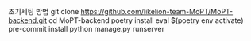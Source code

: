 초기세팅 방법
git clone https://github.com/likelion-team-MoPT/MoPT-backend.git
cd MoPT-backend
poetry install
eval $(poetry env activate)
pre-commit install
python manage.py runserver
